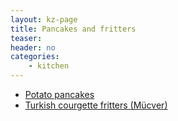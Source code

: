 ```yaml
---
layout: kz-page
title: Pancakes and fritters
teaser: 
header: no
categories:
    - kitchen
---
```


* [Potato pancakes](/kitchen/potato-pancakes/)
* [Turkish courgette fritters (Mücver)](/kitchen/courgette-fritters/)
